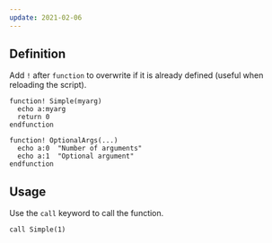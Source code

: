 ```yaml
---
update: 2021-02-06
---
```


## Definition

Add `!` after `function` to overwrite if it is already defined
(useful when reloading the script).

```vim
function! Simple(myarg)
  echo a:myarg
  return 0
endfunction

function! OptionalArgs(...)
  echo a:0  "Number of arguments"
  echo a:1  "Optional argument"
endfunction
```

## Usage

Use the `call` keyword to call the function.

```vim
call Simple(1)
```
